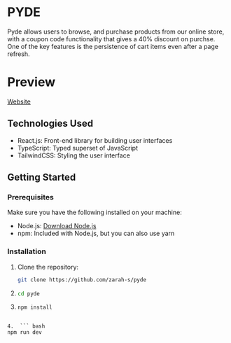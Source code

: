 # PYDE

Pyde allows users to browse, and purchase products from our online store, with a coupon code functionality that gives a 40% discount on purchse. One of the key features is the persistence of cart items even after a page refresh.

# Preview

[Website](https://zarah-s.github.io/pyde/)

## Technologies Used

- React.js: Front-end library for building user interfaces
- TypeScript: Typed superset of JavaScript
- TailwindCSS: Styling the user interface

## Getting Started

### Prerequisites

Make sure you have the following installed on your machine:

- Node.js: [Download Node.js](https://nodejs.org/)
- npm: Included with Node.js, but you can also use yarn

### Installation

1. Clone the repository:

   ```bash
   git clone https://github.com/zarah-s/pyde
   ```

2. ```bash
   cd pyde
   ```

3. ```bash
   npm install
   ```

````

4.  ``` bash
npm run dev
````
